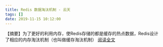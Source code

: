 ```yaml
---
title: Redis 数据淘汰机制 - 云天
tags: []
date: 2019-11-15 10:12:00
---
```


【摘要】为了更好的利用内存，使Redis存储的都是缓存的热点数据，Redis设计了相应的内存淘汰机制（也叫做缓存淘汰机制） [阅读全文](http://www.cnblogs.com/tqlin/p/11864644.html)